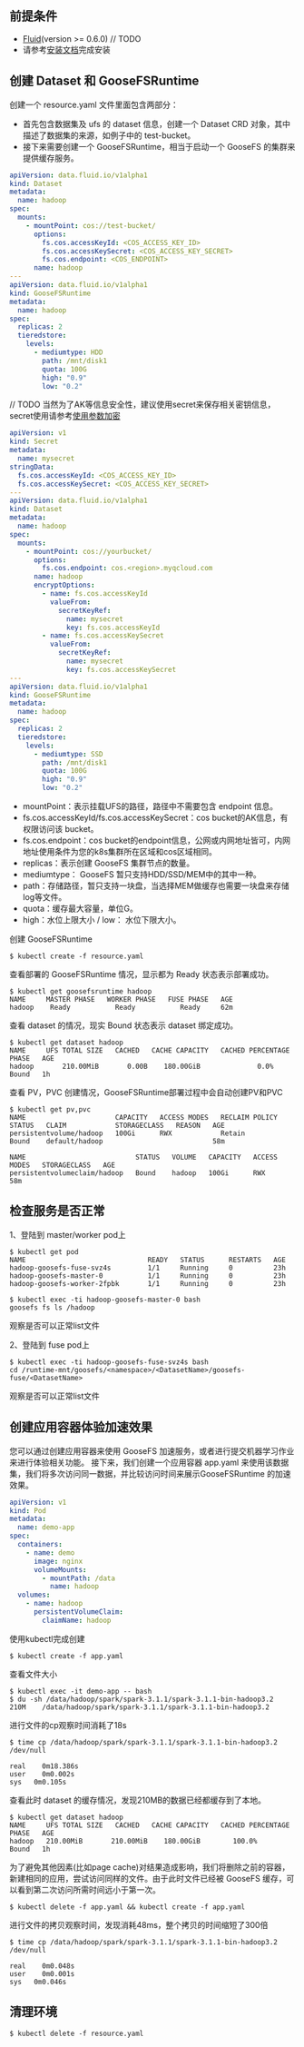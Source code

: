 ## 前提条件

- [Fluid](https://github.com/fluid-cloudnative/fluid)(version >= 0.6.0)
  // TODO
- 请参考[安装文档](../Introduction/goosefs_fluid_install-安装文档.md)完成安装

## 创建 Dataset 和 GooseFSRuntime

创建一个 resource.yaml 文件里面包含两部分：

- 首先包含数据集及 ufs 的 dataset 信息，创建一个 Dataset CRD 对象，其中描述了数据集的来源，如例子中的 test-bucket。
- 接下来需要创建一个 GooseFSRuntime，相当于启动一个 GooseFS 的集群来提供缓存服务。

```yaml
apiVersion: data.fluid.io/v1alpha1
kind: Dataset
metadata:
  name: hadoop
spec:
  mounts:
    - mountPoint: cos://test-bucket/
      options:
        fs.cos.accessKeyId: <COS_ACCESS_KEY_ID>
        fs.cos.accessKeySecret: <COS_ACCESS_KEY_SECRET>
        fs.cos.endpoint: <COS_ENDPOINT>
      name: hadoop
---
apiVersion: data.fluid.io/v1alpha1
kind: GooseFSRuntime
metadata:
  name: hadoop
spec:
  replicas: 2
  tieredstore:
    levels:
      - mediumtype: HDD
        path: /mnt/disk1
        quota: 100G
        high: "0.9"
        low: "0.2"
```
// TODO
当然为了AK等信息安全性，建议使用secret来保存相关密钥信息，secret使用请参考[使用参数加密](./goosefs_fluid_encryptOption-使用参数加密.md)

```yaml
apiVersion: v1
kind: Secret
metadata:
  name: mysecret
stringData:
  fs.cos.accessKeyId: <COS_ACCESS_KEY_ID>
  fs.cos.accessKeySecret: <COS_ACCESS_KEY_SECRET>
---
apiVersion: data.fluid.io/v1alpha1
kind: Dataset
metadata:
  name: hadoop
spec:
  mounts:
    - mountPoint: cos://yourbucket/
      options:
        fs.cos.endpoint: cos.<region>.myqcloud.com
      name: hadoop
      encryptOptions:
        - name: fs.cos.accessKeyId
          valueFrom:
            secretKeyRef:
              name: mysecret
              key: fs.cos.accessKeyId
        - name: fs.cos.accessKeySecret
          valueFrom:
            secretKeyRef:
              name: mysecret
              key: fs.cos.accessKeySecret
---
apiVersion: data.fluid.io/v1alpha1
kind: GooseFSRuntime
metadata:
  name: hadoop
spec:
  replicas: 2
  tieredstore:
    levels:
      - mediumtype: SSD
        path: /mnt/disk1
        quota: 100G
        high: "0.9"
        low: "0.2"
```

- mountPoint：表示挂载UFS的路径，路径中不需要包含 endpoint 信息。
- fs.cos.accessKeyId/fs.cos.accessKeySecret：cos bucket的AK信息，有权限访问该 bucket。
- fs.cos.endpoint：cos bucket的endpoint信息，公网或内网地址皆可，内网地址使用条件为您的k8s集群所在区域和cos区域相同。
- replicas：表示创建 GooseFS 集群节点的数量。
- mediumtype： GooseFS 暂只支持HDD/SSD/MEM中的其中一种。
- path：存储路径，暂只支持一块盘，当选择MEM做缓存也需要一块盘来存储log等文件。
- quota：缓存最大容量，单位G。
- high：水位上限大小 / low： 水位下限大小。

创建 GooseFSRuntime

```shell
$ kubectl create -f resource.yaml
```

查看部署的 GooseFSRuntime 情况，显示都为 Ready 状态表示部署成功。

```shell
$ kubectl get goosefsruntime hadoop
NAME     MASTER PHASE   WORKER PHASE   FUSE PHASE   AGE
hadoop    Ready           Ready           Ready     62m
```

查看 dataset 的情况，现实 Bound 状态表示 dataset 绑定成功。

```shell
$ kubectl get dataset hadoop
NAME     UFS TOTAL SIZE   CACHED   CACHE CAPACITY   CACHED PERCENTAGE   PHASE   AGE
hadoop       210.00MiB       0.00B    180.00GiB              0.0%          Bound   1h
```

查看 PV，PVC 创建情况，GooseFSRuntime部署过程中会自动创建PV和PVC

```shell
$ kubectl get pv,pvc
NAME                      CAPACITY   ACCESS MODES   RECLAIM POLICY   STATUS   CLAIM            STORAGECLASS   REASON   AGE
persistentvolume/hadoop   100Gi      RWX            Retain           Bound    default/hadoop                           58m

NAME                           STATUS   VOLUME   CAPACITY   ACCESS MODES   STORAGECLASS   AGE
persistentvolumeclaim/hadoop   Bound    hadoop   100Gi      RWX                           58m
```

## 检查服务是否正常

1、登陆到 master/worker pod上

```shell
$ kubectl get pod
NAME                              READY   STATUS      RESTARTS   AGE
hadoop-goosefs-fuse-svz4s         1/1     Running     0          23h
hadoop-goosefs-master-0           1/1     Running     0          23h
hadoop-goosefs-worker-2fpbk       1/1     Running     0          23h
```

```shell
$ kubectl exec -ti hadoop-goosefs-master-0 bash
goosefs fs ls /hadoop
```

观察是否可以正常list文件

2、登陆到 fuse pod上

```shell
$ kubectl exec -ti hadoop-goosefs-fuse-svz4s bash
cd /runtime-mnt/goosefs/<namespace>/<DatasetName>/goosefs-fuse/<DatasetName>
```

观察是否可以正常list文件

## 创建应用容器体验加速效果

您可以通过创建应用容器来使用 GooseFS 加速服务，或者进行提交机器学习作业来进行体验相关功能。 接下来，我们创建一个应用容器 app.yaml 来使用该数据集，我们将多次访问同一数据，并比较访问时间来展示GooseFSRuntime
的加速效果。

```yaml
apiVersion: v1
kind: Pod
metadata:
  name: demo-app
spec:
  containers:
    - name: demo
      image: nginx
      volumeMounts:
        - mountPath: /data
          name: hadoop
  volumes:
    - name: hadoop
      persistentVolumeClaim:
        claimName: hadoop
```

使用kubectl完成创建

```shell
$ kubectl create -f app.yaml
```

查看文件大小

```shell
$ kubectl exec -it demo-app -- bash
$ du -sh /data/hadoop/spark/spark-3.1.1/spark-3.1.1-bin-hadoop3.2 
210M	/data/hadoop/spark/spark-3.1.1/spark-3.1.1-bin-hadoop3.2 
```

进行文件的cp观察时间消耗了18s

```shell
$ time cp /data/hadoop/spark/spark-3.1.1/spark-3.1.1-bin-hadoop3.2 /dev/null

real	0m18.386s
user	0m0.002s
sys	  0m0.105s
```

查看此时 dataset 的缓存情况，发现210MB的数据已经都缓存到了本地。

```shell
$ kubectl get dataset hadoop
NAME     UFS TOTAL SIZE   CACHED   CACHE CAPACITY   CACHED PERCENTAGE   PHASE   AGE
hadoop   210.00MiB       210.00MiB    180.00GiB        100.0%           Bound   1h
```

为了避免其他因素(比如page cache)对结果造成影响，我们将删除之前的容器，新建相同的应用，尝试访问同样的文件。由于此时文件已经被 GooseFS 缓存，可以看到第二次访问所需时间远小于第一次。

```shell
$ kubectl delete -f app.yaml && kubectl create -f app.yaml
```

进行文件的拷贝观察时间，发现消耗48ms，整个拷贝的时间缩短了300倍

```shell
$ time cp /data/hadoop/spark/spark-3.1.1/spark-3.1.1-bin-hadoop3.2  /dev/null

real	0m0.048s
user	0m0.001s
sys	  0m0.046s
```

## 清理环境

```shell
$ kubectl delete -f resource.yaml
```
